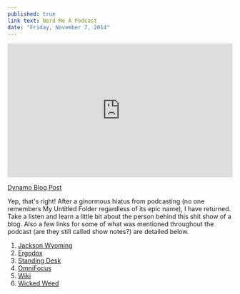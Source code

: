 ```yaml
---
published: true
link text: Nerd Me A Podcast
date: "Friday, November 7, 2014"
---
```


<iframe width="100%" height="300" scrolling="no" frameborder="no" src="https://w.soundcloud.com/player/?url=https%3A//api.soundcloud.com/tracks/175694174&amp;auto_play=false&amp;hide_related=false&amp;show_comments=true&amp;show_user=true&amp;show_reposts=false&amp;visual=true"></iframe>

[Dynamo Blog Post](http://blog.godynamo.com/post/102010702083/dynamo-podcast-meet-braden)

Yep, that's right! After a ginormous hiatus from podcasting (no one remembers My Untitled Folder regardless of its epic name), I have returned. Take a listen and learn a little bit about the person behind this shit show of a blog. Also a few links for some of what was mentioned throughout the podcast (are they still called show notes?) are detailed below.

1. [Jackson Wyoming](https://en.wikipedia.org/wiki/Jackson,_Wyoming)
1. [Ergodox](http://ergodox.org/)
1. [Standing Desk](http://multitable.com/index.php/manual-modtable-base.html)
1. [OmniFocus](https://www.omnigroup.com/omnifocus/)
1. [Wiki](https://github.com/braidn/Knowledge-Repo)
1. [Wicked Weed](http://www.wickedweedbrewing.com/)